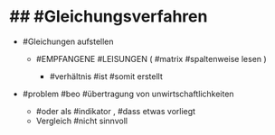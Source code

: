 # ## #Gleichungsverfahren 

 - #Gleichungen aufstellen 

	 - #EMPFANGENE #LEISUNGEN 
 ( #matrix #spaltenweise lesen ) 

		 - #verhältnis #ist #somit erstellt 

 - #problem #beo #übertragung von unwirtschaftlichkeiten 

	 - #oder als #indikator , #dass etwas vorliegt 
	 - Vergleich #nicht sinnvoll 
